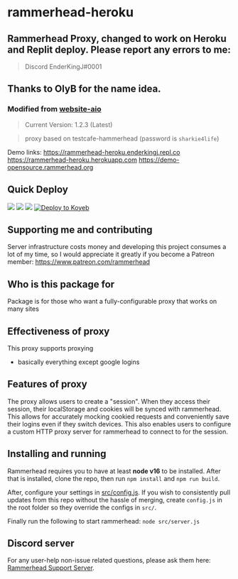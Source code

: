 # rammerhead-heroku

## Rammerhead Proxy, changed to work on Heroku and Replit deploy. Please report any errors to me:
> Discord EnderKingJ#0001

## Thanks to OlyB for the name idea.

### Modified from [website-aio](https://github.com/holy-unblocker/rammerhead-fork-aio/)

> Current Version: 1.2.3 (Latest)

> proxy based on testcafe-hammerhead (password is `sharkie4life`)

Demo links:
https://rammerhead-heroku.enderkingj.repl.co
https://rammerhead-heroku.herokuapp.com
https://demo-opensource.rammerhead.org

## Quick Deploy

<a href="https://replit.com/github/EnderKingJ/rammerhead-heroku"><img src="https://binbashbanana.github.io/deploy-buttons/buttons/official/replit.svg"></a>
<a href="https://heroku.com/deploy/?template=https://github.com/EnderKingJ/rammerhead-heroku"><img src="https://binbashbanana.github.io/deploy-buttons/buttons/official/heroku.svg"></a>
<a href="https://glitch.com/edit/#!/import/github/EnderKingJ/rammerhead-heroku"><img src="https://binbashbanana.github.io/deploy-buttons/buttons/official/glitch.svg"></a>
[![Deploy to Koyeb](https://binbashbanana.github.io/deploy-buttons/buttons/remade/koyeb.svg)](https://github.com/titaniumnetwork-dev/Ultraviolet-App/wiki/Deploy-to-Koyeb)
## Supporting me and contributing

Server infrastructure costs money and developing this project consumes a lot of my time, so I would appreciate it greatly if you become a Patreon member: https://www.patreon.com/rammerhead


## Who is this package for

Package is for those who want a fully-configurable proxy that works on many sites

## Effectiveness of proxy

This proxy supports proxying
- basically everything except google logins

## Features of proxy

The proxy allows users to create a "session". When they access their session, their localStorage and cookies will be synced with rammerhead. This allows for accurately mocking cookied requests and conveniently save their logins even if they switch devices. This also enables users to configure a custom HTTP proxy server for rammerhead to connect to for the session.

## Installing and running

Rammerhead requires you to have at least **node v16** to be installed. After that is installed, clone the repo, then run `npm install` and `npm run build`.

After, configure your settings in [src/config.js](src/config.js). If you wish to consistently pull updates from this repo without the hassle of merging, create `config.js` in the root folder so they override the configs in `src/`.

Finally run the following to start rammerhead: `node src/server.js`

## Discord server

For any user-help non-issue related questions, please ask them here: [Rammerhead Support Server](https://discord.gg/VNT4E7gN5Y).
